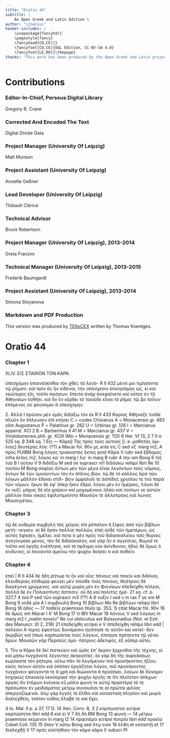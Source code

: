 ```yaml
---
title: "Oratio 44"
subtitle: |
	An Open Greek and Latin Edition \ 
author: "Libanius"
header-includes: | 
	\usepackage{fancyhdr}
	\pagestyle{fancy}
	\fancyhead[CO,CE]{}
	\fancyfoot[CO,CE]{OGL Edition, CC-BY-SA 4.0}
	\fancyfoot[LE,RO]{\thepage}
thanks: "This work has been produced by the Open Greek and Latin project through the help of volunteers. See contributions for details."
...
```


# Contributions


### Editor-In-Chief, Perseus Digital Library

Gregory R. Crane  
  
### Corrected And Encoded The Text

Digital Divide Data  
  
### Project Manager (University Of Leipzig)

Matt Munson  
  
### Project Assistant (University Of Leipzig)

Annette Geßner  
  
### Lead Developer (University Of Leipzig)

Thibault Clérice  
  
### Technical Advisor

Bruce Robertson  
  
### Project Manager (University Of Leipzig), 2013-2014

Greta Franzini  
  
### Technical Manager (University Of Leipzig), 2013-2015

Frederik Baumgardt  
  
### Project Assistant (University Of Leipzig), 2013-2014

Simona Stoyanova  
  
### Markdown and PDF Production

This version was produced by [TEItoCEX](https://github.com/ThomasK81/TEItoCEX) written by Thomas Koentges.

# Oratio 44

### Chapter 1

<pb n="353"/>
<head>XLIV.</head>
<head>ΕΙΣ ΣTAΘION ΤΟΝ ΚΑΡΑ.</head>
<p>ὑπεσχόμην ἐπαινέσεσθαι τὸν χθὲς τὰ λεγό- <note type="marginal">R II 432</note>
μένα μοι τιμήσαντα τῷ ῥήματι. καὶ πρὶν ὃς ἦν
εἰδέναι, τὴν ὑπόσχεσιν ἐποιησάμην ὡς, εἰ καὶ νεώτερος
εἴη, τοῦτο ποιήσων. ἔπειτα ἀνὴρ ἀνεφαίνετο καὶ οὗτος <lb n="5"/>
ἐν τῇ Ἀθηναίων ἐσθῆτι. καὶ ἦν ἐν κέρδει τὸ τοιοῦδε
εἶναι τὸ ῥῆμα. τῷ Διὶ τοίνυν ἑπόμενος οὐ ψεύσομαι
ἃ ὑπεσχόμην.</p>
<p>2. Ἀλλὰ Ι πρῶτον μὲν ὑμᾶς διδάξω τὸν ἐκ <note type="marginal">R II 433</note>
Καρίας Ἀθήναζε τοῦδε πλοῦν ὃν ἔπλευσεν ἐπὶ κτήσει <lb n="10"/>
<note type="footnote">C = codex Chisianus</note>
<note type="footnote">Α = Monacensis gr. 483 olim Augustanus</note>
<note type="footnote">Ρ = Palatinus gr. 282</note>
<note type="footnote">U = Urbinas gr. 126</note>
<note type="footnote">Ι = Marcianus append. XCI 2</note>
<note type="footnote">Β = Barberinus II 41</note>
<note type="footnote">Μ = Marcianus gr. 437</note>
<note type="footnote">V = Vindobonensis phil. gr. XCIII</note>
<note type="footnote">(Mo = Monacensis gr. 113)</note>
<note type="footnote">6 Her. VI 13, 2 7 II α 525 sq. β 348 sq.</note>
<note type="footnote">1 Εἰς — Κᾶρα] Τῆς πρὸς τοὺς αὐτοὺς [i. e. μαθητὰς ὁμι-
λίας] δευτέρας λόγ. (??) a Μacar fol. 90v μς ante εἰς C sed νζ΄
marg m2, Α πρὸς PUIBM Bong λόγος τριακοστὸς ἕκτος post
Κᾶρα V rubr sed ἕβδομος infra ἕκτος m2, λόγος κα΄ in marg Ι
λα΄ in marg Β rubr 4 τὴν om Bong 6 τὸ] τοῦ Β Ι
ούτου V 9 διδάξω Μ sed σκ suprascr m1 διδάσκω reliqui
libri Re 10 τούτου Μ Bong</note>

<pb n="354"/>
σοφίας ὄντων μὲν τῶν μέγα εἶναι λεγόντων τοὺς
νόμους, ὄντων δὲ τῶν ὑμνούντων τὸν ἐν ὅπλοις βίον.
τῷ δὲ τὸ κάλλος ἄρα τῶν λόγων μᾶλλον ἐδόκει στίλ-
βειν ὀμφαλοῦ τε ἀσπίδος χρυσίου τε τοῦ παρὰ τῶν
<lb n="5"/> νόμων. ἥκων δὲ ἐφ’ ὅπερ ἧκεν ἔδρα. λόγοι μὲν ἐν
ἡμέραις, λόγοι δὲ ἐν νυξί. μάχας δὲ εἴα χαίρειν καὶ
μαχομένους ἠλέει καὶ τούτων γε αὐτῶν μᾶλλον ὅσοι
νίκαις ἐφιλοτιμοῦντο Μουσῶν τε ἀλλοτρίαις καὶ
λωνος Μουσηγέτου.</p>


### Chapter 3

<p>τῷ δὲ οὐδεμία συμβολὴ τὰς
<lb n="10"/> χεῖρας ἐπὶ ῥόπαλον ἢ ξίφος ἀπὸ τῶν βίβλων μετή-
νεγκεν. αἰ δὲ ἦσαν πολλαὶ πολλῶν, ἐπεὶ οὐδὲ τῶν
ἡμετέρων, ὡς αὐτὸς ἔφησεν, ἠμέλει. καί ποτε ὁ μὲν
πρὸς τοῦ διδασκαλείου ταῖς θύραις ἀνεγίνωσκε
μενος, τὸν δὲ διδάσκαλον, καὶ γὰρ ἦν ὁ ἀγγείλας,
<lb n="15"/> θυμοῦ τε τοῦτο καὶ ὀργῆς ἐνέπλησε, καὶ τὸ πρᾶγμα
οὐκ ἀκίνδυνον, ἡδὺς δὲ ὅμως ὁ κίνδυνος, εἰ ποιοῦντα
ἀμείνω τὴν ψυχὴν δεήσει τι καὶ παθεῖν.</p>


### Chapter 4

<p>ἐπεὶ |
<note type="marginal">R II 434</note> δὲ ἤδη ῥήτωρ τε ἦν καὶ οἷος πόνους καὶ ποιεῖν
καὶ διδόναι, ἐλευθερίας ἐπιθυμίᾳ φεύγει μὲν τούσδε
<lb n="20"/> τοὺς πόνους, θεάτροις δὲ διαγέγονε χρώμενος. καὶ
αὐτῷ μυρία μὲν ἐν Φοινίκων ἐπεδείχθη πόλεσι, πολλὰ
δὲ ἐν Παλαιστίνης ἄστεσιν. οὗ δὴ καὶ πολίτης ἡμἐ-
<note type="footnote">21 sq. cf. p. 327,7</note>
<note type="footnote">4 τοῦ Ρ sed τῶν suprascr m3 (??) Α 6 νυξὶν Ι sed ν
in ras 7 γε om Μ Bong 9 οὐδὲ μία Α Ι συμβουλὴ Bong</note>
<note type="footnote">10 βίβλων Μο Re βιβλίων reliqui libri Bong 16 ἡδὺς —
17 παθεῖν praemisso titulo (p. 353, 1) citat Macar fol. 90v
16 δὲ δμὼς om Macar Ι δ’ Μ Bong 17 τί IBV Macar</note>
<note type="footnote">18 πόνους V sed λόγους in marg m2 Ι „malim πονεῖν“ Re cui
oblocutus est Boissonadius (Not. et Extr. des Manuscr. XI 2, 218)</note>
<note type="footnote">21 ἐπεδείχθη scripsi e V ἀπεδείχθη reliqui libri edd |
πόλεσιν Α</note>

<pb n="355"/>
τερος ἐφεστὼς δυνάμεσιν ἠγάπησέ τε αὐτὸν καὶ κατεῖ-
δεν ἀκριβῶς καὶ ὅπως καρπώσεται τοὺς λόγους, ἐποίησε
πρέποντα τῷ γένει δρῶν. Μουσῶν γὰρ Περσεὺς ὁμο-
πάτριος ἀδελφός, ἐξ οὗπερ οὗτοι.</p>
<p>5. Τὸν α Κᾶρα δὲ δεῖ πιστεύειν καὶ ὑμᾶς ἐπ’ ἄκρον <lb n="5"/>
ἔρχεσθαι τῆς τέχνης, εἰ καὶ μήπω τυγχάνετε λέγοντος
ἀκηκοότες. ἐκ γὰρ δὴ τῆς ἀκροάσεως ἑωράκατε τὸν
ῥήτορα. οὕτω πᾶν τὸ λεγόμενον τοῦ προσήκοντος
ἠξίου. εἰκὸς τοίνυν αὐτὸν καὶ ὁπόταν ἐργάζηται λόγον,
τοῦ προσήκοντος τυγχάνειν φεύγοντά τε ἃ χρὴ καὶ <lb n="10"/>
διώκοντα ἃ προσήκει. λόγων δὲ δύναμιν ἐσχηκὼς
ἐπιεικείᾳ κεκόσμηκε τὴν ψυχὴν ὀργῆς τε ὅτι πλεῖστον
ἀπέχων ὀργὰς ἂν ἑτέρων ἐνέγκαι εὖ μάλα φωνή τε
αὐτῷ πρᾳοτέρα τό τε πρόσωπον ἐν μειδιάματος μέτρῳ
συνουσίαι τε αἰ πρῶται φιλίας ἀπεργαζόμεναι. ὅτῳ <lb n="15"/>
γὰρ ἐγγύς τε ἔλθοι καὶ κατασταίη πλησίον καὶ μικρὰ
διαλεχθείη, τοῦτον εὐθὺς ἔλαβέ τε καὶ ἔχει.</p>
<note type="footnote">4 Ιο. Μal. II p. a 37, 17 D. 14 Xen. Conv. 8, 3</note>
<note type="footnote">2 καρπώσεται scripsi καρπώσηται libri edd 6 καὶ εἰ V
7 δὴ δὴ ΒΜ Βong 13 φωνή — 14 μέτρω praemisso κείμενον
in marg I2 14 πρᾳοτέρα scripsi πατρία libri edd πραεῖα
Cobet Coll. 135 15 ὅταν V οὕτω Bong sed ὅτῳ coni
16 ἔλθη et καταστῇ et 17 διαλεχθῇ V 17 πρὸς εὐστάθιον
τὸν κάρα κᾶρα Ι) subscr ΡΙ</note>

